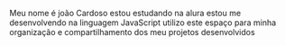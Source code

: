 Meu nome é joão Cardoso
estou estudando na alura
estou me desenvolvendo na linguagem JavaScript
utilizo este espaço para minha organização e compartilhamento dos meu projetos desenvolvidos
